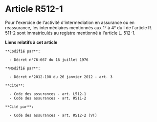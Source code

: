# Article R512-1

Pour l'exercice de l'activité d'intermédiation en assurance ou en réassurance, les intermédiaires mentionnés aux 1° à 4° du I
de l'article R. 511-2 sont immatriculés au registre mentionné à l'article L. 512-1.

**Liens relatifs à cet article**

	**Codifié par**:

	  - Décret n°76-667 du 16 juillet 1976

	**Modifié par**:

	  - Décret n°2012-100 du 26 janvier 2012 - art. 3

	**Cite**:

	  - Code des assurances - art. L512-1
	  - Code des assurances - art. R511-2

	**Cité par**:

	  - Code des assurances - art. R512-2 (VT)
